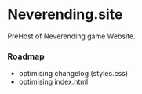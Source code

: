 # Neverending.site
PreHost of Neverending game Website.


### Roadmap
- optimising changelog (styles.css)
- optimising index.html